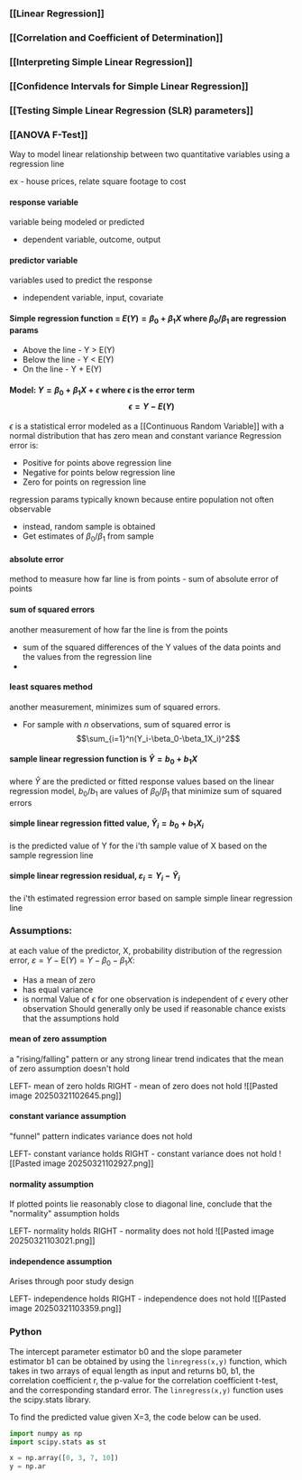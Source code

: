 ### [[Linear Regression]]
### [[Correlation and Coefficient of Determination]]
### [[Interpreting Simple Linear Regression]]
### [[Confidence Intervals for Simple Linear Regression]]
### [[Testing Simple Linear Regression (SLR) parameters]]
### [[ANOVA F-Test]]


Way to model linear relationship between two quantitative variables using a regression line

ex - house prices, relate square footage to cost



#### response variable
variable being modeled or predicted
- dependent variable, outcome, output
#### predictor variable
variables used to predict the response
- independent variable, input, covariate

#### Simple regression function = $E(Y) = \beta_0 + \beta_1X$ where $\beta_0/\beta_1$ are regression params
- Above the line - Y > E(Y)
- Below the line - Y < E(Y)
- On the line - Y + E(Y)
#### Model: $Y=\beta_0+\beta_1X+\epsilon$ where $\epsilon$ is the error term $$\epsilon=Y-E(Y)$$
$\epsilon$ is a statistical error modeled as a [[Continuous Random Variable]] with a normal distribution that has zero mean and constant variance
Regression error is:
- Positive for points above regression line
- Negative for points below regression line
- Zero for points on regression line


regression params typically known because entire population not often observable
- instead, random sample is obtained
- Get estimates of $\beta_0/\beta_1$ from sample
#### absolute error
method to measure how far line is from points - sum of absolute error of points


#### sum of squared errors
another measurement of how far the line is from the points
- sum of the squared differences of the Y values of the data points and the values from the regression line
-
#### least squares method
another measurement, minimizes sum of squared errors. 
- For sample with $n$ observations, sum of squared error is $$\sum_{i=1}^n(Y_i-\beta_0-\beta_1X_i)^2$$
#### sample linear regression function is $\hat{Y} = b_0+b_1X$ 
where $\hat{Y}$ are the predicted or fitted response values based on the linear regression model, $b_0/b_1$ are values of $\beta_0 /\beta_1$ that minimize sum of squared errors

#### simple linear regression fitted value, $\hat{Y}_i = b_0 + b_1 X_i$
is the predicted value of Y for the i'th sample value of X based on the sample regression line

#### simple linear regression residual, $\varepsilon_i = Y_i - \hat{Y}_i$
the i'th estimated regression error based on sample simple linear regression line

### Assumptions:
at each value of the predictor, X, probability distribution of the regression error, $\varepsilon = Y - \mathrm{E}(Y) = Y -  \beta_0 - \beta_1 X$:
- Has a mean of zero
- has equal variance
- is normal
Value of $\epsilon$ for one observation is independent of $\epsilon$ every other observation
Should generally only be used if reasonable chance exists that the assumptions hold

#### mean of zero assumption
a "rising/falling" pattern or any strong linear trend indicates that the mean of zero assumption doesn't hold

LEFT- mean of zero holds    RIGHT - mean of zero does not hold
![[Pasted image 20250321102645.png]]

#### constant variance assumption
"funnel" pattern indicates variance does not hold

LEFT- constant variance holds    RIGHT - constant variance does not hold
![[Pasted image 20250321102927.png]]

#### normality assumption
If plotted points lie reasonably close to diagonal line, conclude that the "normality" assumption holds

LEFT- normality holds    RIGHT - normality does not hold
![[Pasted image 20250321103021.png]]

#### independence assumption
Arises through poor study design

LEFT- independence holds    RIGHT - independence does not hold
![[Pasted image 20250321103359.png]]



### Python
The intercept parameter estimator b0 and the slope parameter estimator b1 can be obtained by using the `linregress(x,y)` function, which takes in two arrays of equal length as input and returns b0, b1, the correlation coefficient r, the p-value for the correlation coefficient t-test, and the corresponding standard error. The `linregress(x,y)` function uses the scipy.stats library.

To find the predicted value given X=3, the code below can be used.
```python
import numpy as np
import scipy.stats as st

x = np.array([0, 3, 7, 10])
y = np.ar